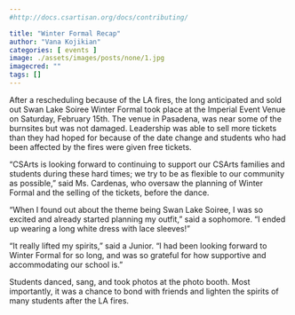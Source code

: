 ```yaml
---
#http://docs.csartisan.org/docs/contributing/

title: "Winter Formal Recap"
author: "Vana Kojikian"
categories: [ events ]
image: ./assets/images/posts/none/1.jpg
imagecred: ""
tags: []
---
```

After a rescheduling because of the LA fires, the long anticipated and sold out Swan Lake Soiree Winter Formal took place at the Imperial Event Venue on Saturday, February 15th. The venue in Pasadena, was near some of the burnsites but was not damaged. Leadership was able to sell more tickets than they had hoped for because of the date change and students who had been affected by the fires were given free tickets.

“CSArts is looking forward to continuing to support our CSArts families and students during these hard times; we try to be as flexible to our community as possible,” said Ms. Cardenas, who oversaw the planning of Winter Formal and the selling of the tickets, before the dance.

“When I found out about the theme being Swan Lake Soiree, I was so excited and already started planning my outfit,” said a sophomore. “I ended up wearing a long white dress with lace sleeves!”

“It really lifted my spirits,” said a Junior. “I had been looking forward to Winter Formal for so long, and was so grateful for how supportive and accommodating our school is.”

Students danced, sang, and took photos at the photo booth. Most importantly, it was a chance to bond with friends and lighten the spirits of many students after the LA fires. 